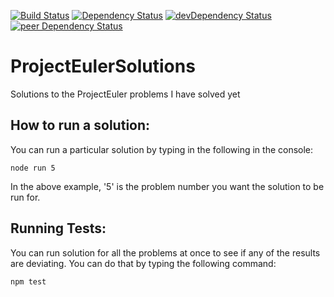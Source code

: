 [![Build Status](https://travis-ci.org/myTerminal/ProjectEulerSolutions.svg?branch=master)](https://travis-ci.org/myTerminal/ProjectEulerSolutions)
[![Dependency Status](https://david-dm.org/myTerminal/ProjectEulerSolutions.svg)](https://david-dm.org/myTerminal/ProjectEulerSolutions)
[![devDependency Status](https://david-dm.org/myTerminal/ProjectEulerSolutions/dev-status.svg)](https://david-dm.org/myTerminal/ProjectEulerSolutions#info=devDependencies)
[![peer Dependency Status](https://david-dm.org/myTerminal/ProjectEulerSolutions/peer-status.svg)](https://david-dm.org/myTerminal/ProjectEulerSolutions#info=peerDependencies)

ProjectEulerSolutions
=====================

Solutions to the ProjectEuler problems I have solved yet

How to run a solution:
----------------------
You can run a particular solution by typing in the following in the console:

    node run 5

In the above example, '5' is the problem number you want the solution to be run for.

Running Tests:
--------------
You can run solution for all the problems at once to see if any of the results are deviating. You can do that by typing the following command:

    npm test
